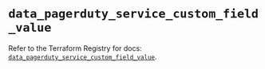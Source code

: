 # `data_pagerduty_service_custom_field_value`

Refer to the Terraform Registry for docs: [`data_pagerduty_service_custom_field_value`](https://registry.terraform.io/providers/pagerduty/pagerduty/3.30.2/docs/data-sources/service_custom_field_value).
